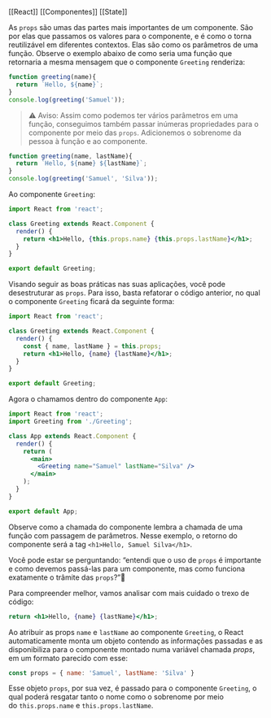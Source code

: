 [[React]]
[[Componentes]]
[[State]]


As `props` são umas das partes mais importantes de um componente. São por elas que passamos os valores para o componente, e é como o torna reutilizável em diferentes contextos. Elas são como os parâmetros de uma função.
Observe o exemplo abaixo de como seria uma função que retornaria a mesma mensagem que o componente `Greeting` renderiza:

```jsx
function greeting(name){
  return `Hello, ${name}`;
}
console.log(greeting('Samuel'));
```

>⚠️ Aviso: Assim como podemos ter vários parâmetros em uma função, conseguimos também passar inúmeras propriedades para o componente por meio das `props`. Adicionemos o sobrenome da pessoa à função e ao componente.

```jsx
function greeting(name, lastName){
  return `Hello, ${name} ${lastName}`;
}
console.log(greeting('Samuel', 'Silva'));
```

Ao componente `Greeting`:
```jsx
import React from 'react';

class Greeting extends React.Component {
  render() {
    return <h1>Hello, {this.props.name} {this.props.lastName}</h1>;
  }
}

export default Greeting;
```

Visando seguir as boas práticas nas suas aplicações, você pode desestruturar as `props`. Para isso, basta refatorar o código anterior, no qual o componente `Greeting` ficará da seguinte forma:
```jsx
import React from 'react';

class Greeting extends React.Component {
  render() {
    const { name, lastName } = this.props;
    return <h1>Hello, {name} {lastName}</h1>;
  }
}

export default Greeting;
```

Agora o chamamos dentro do componente `App`:
```jsx
import React from 'react';
import Greeting from './Greeting';

class App extends React.Component {
  render() {
    return (
      <main>
        <Greeting name="Samuel" lastName="Silva" />
      </main>
    );
  }
}

export default App;
```

Observe como a chamada do componente lembra a chamada de uma função com passagem de parâmetros. Nesse exemplo, o retorno do componente será a tag `<h1>Hello, Samuel Silva</h1>`.

Você pode estar se perguntando: “entendi que o uso de `props` é importante e como devemos passá-las para um componente, mas como funciona exatamente o trâmite das `props`?”🤔

Para compreender melhor, vamos analisar com mais cuidado o trexo de código:
```jsx
return <h1>Hello, {name} {lastName}</h1>;
```
Ao atribuir as props `name` e `lastName` ao componente `Greeting`, o React automaticamente monta um objeto contendo as informações passadas e as disponibiliza para o componente montado numa variável chamada _props_, em um formato parecido com esse:

```jsx
const props = { name: 'Samuel', lastName: 'Silva' }
```

Esse objeto `props`, por sua vez, é passado para o componente `Greeting`, o qual poderá resgatar tanto o nome como o sobrenome por meio do `this.props.name` e `this.props.lastName`.

